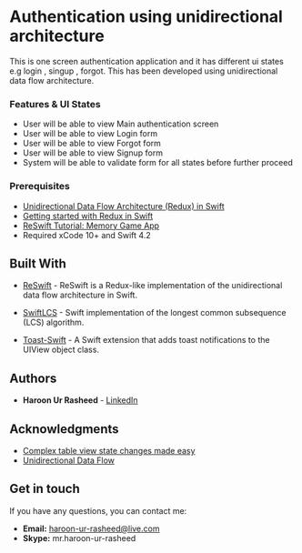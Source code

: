 # Authentication using unidirectional architecture

This is one screen authentication application and it has different ui states e.g login , singup , forgot. This has been developed using unidirectional data flow architecture. 

### Features & UI States

* User will be able to view Main authentication screen
* User will be able to view Login form
* User will be able to view Forgot form
* User will be able to view Signup form
* System will be able to validate form for all states before further proceed


### Prerequisites

* [Unidirectional Data Flow Architecture (Redux) in Swift](https://medium.com/seyhunakyurek/unidirectional-data-flow-architecture-redux-in-swift-6fa2ed5c3c76)
* [Getting started with Redux in Swift](https://medium.com/mackmobile/getting-started-with-redux-in-swift-54e00f323e2b)
* [ReSwift Tutorial: Memory Game App](https://www.raywenderlich.com/516-reswift-tutorial-memory-game-app)
* Required xCode 10+ and Swift 4.2



## Built With

* [ReSwift](https://github.com/ReSwift/ReSwift) - ReSwift is a Redux-like implementation of the unidirectional data flow architecture in Swift.
* [SwiftLCS](https://github.com/Frugghi/SwiftLCS) - Swift implementation of the longest common subsequence (LCS) algorithm.

* [Toast-Swift](https://github.com/scalessec/Toast-Swift) - A Swift extension that adds toast notifications to the UIView object class.


## Authors

* **Haroon Ur Rasheed** - [LinkedIn](https://www.linkedin.com/in/haroon-ur-rasheed-76074824)

## Acknowledgments

* [Complex table view state changes made easy](https://engineering.kitchenstories.io/this-simple-trick-will-change-how-you-think-about-table-views-706193654974)
* [Unidirectional Data Flow](https://www.youtube.com/watch?v=vxCAuTQ7ras)

## Get in touch

If you have any questions, you can contact me:

- **Email:** haroon-ur-rasheed@live.com
- **Skype:** mr.haroon-ur-rasheed

